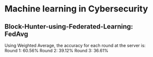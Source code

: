 ﻿# Machine learning in Cybersecurity
 ## Block-Hunter-using-Federated-Learning: FedAvg 
Using Weighted Average, the accuracy for each round at the server is:
Round 1: 60.56%
Round 2: 39.12%
Round 3: 36.61%
